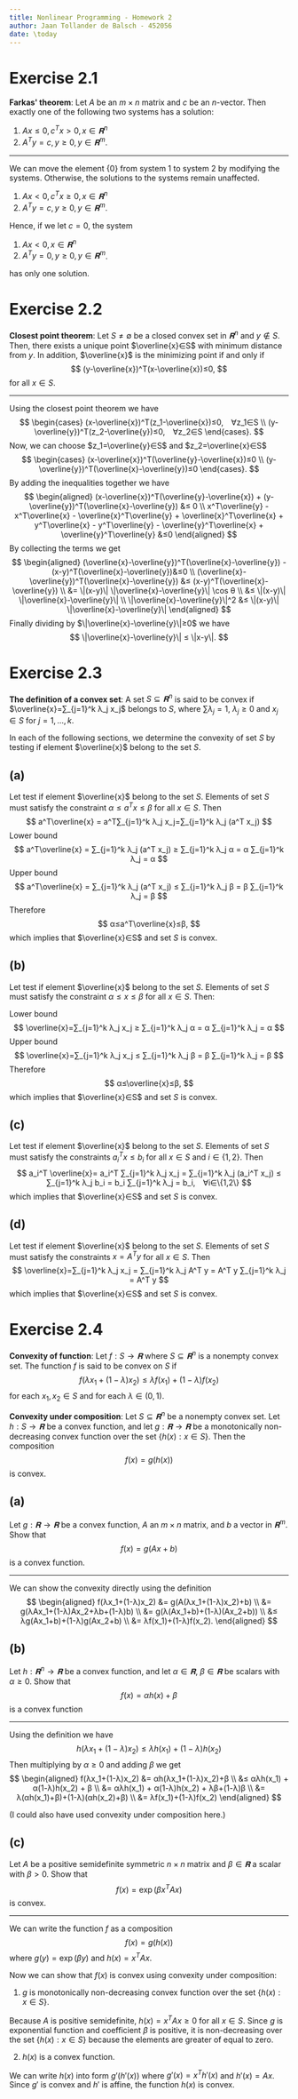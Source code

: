 ```yaml
---
title: Nonlinear Programming - Homework 2
author: Jaan Tollander de Balsch - 452056
date: \today
---
```

# Exercise 2.1
**Farkas' theorem**: Let $A$ be an $m×n$ matrix and $c$ be an $n$-vector. Then exactly one of the following two systems has a solution:

1) $Ax≤0, c^Tx>0, x∈𝐑^n$
2) $A^Ty=c, y≥0, y∈𝐑^m.$

---

We can move the element $\{0\}$ from system 1 to system 2 by modifying the systems. Otherwise, the solutions to the systems remain unaffected.

1) $Ax<0, c^Tx≥0, x∈𝐑^n$
2) $A^Ty=c, y≥0, y∈𝐑^m$.

Hence, if we let $c=0$, the system

1) $Ax<0, x∈𝐑^n$
2) $A^Ty=0, y≥0, y∈𝐑^m$.

has only one solution.


# Exercise 2.2
**Closest point theorem**: Let $S≠∅$ be a closed convex set in $𝐑^n$ and $y∉S.$ Then, there exists a unique point $\overline{x}∈S$ with minimum distance from $y.$ In addition, $\overline{x}$ is the minimizing point if and only if
$$
(y-\overline{x})^T(x-\overline{x})≤0,
$$
for all $x∈S.$

---

Using the closest point theorem we have
$$
\begin{cases}
(x-\overline{x})^T(z_1-\overline{x})≤0, ∀z_1∈S \\
(y-\overline{y})^T(z_2-\overline{y})≤0, ∀z_2∈S
\end{cases}.
$$
Now, we can choose $z_1=\overline{y}∈S$ and $z_2=\overline{x}∈S$
$$
\begin{cases}
(x-\overline{x})^T(\overline{y}-\overline{x})≤0 \\
(y-\overline{y})^T(\overline{x}-\overline{y})≤0
\end{cases}.
$$
By adding the inequalities together we have
$$
\begin{aligned}
(x-\overline{x})^T(\overline{y}-\overline{x}) + (y-\overline{y})^T(\overline{x}-\overline{y}) &≤ 0 \\
x^T\overline{y} - x^T\overline{x} - \overline{x}^T\overline{y} + \overline{x}^T\overline{x} + y^T\overline{x} - y^T\overline{y} - \overline{y}^T\overline{x} + \overline{y}^T\overline{y} &≤0
\end{aligned}
$$
By collecting the terms we get
$$
\begin{aligned}
(\overline{x}-\overline{y})^T(\overline{x}-\overline{y}) - (x-y)^T(\overline{x}-\overline{y})&≤0 \\
(\overline{x}-\overline{y})^T(\overline{x}-\overline{y}) &≤ (x-y)^T(\overline{x}-\overline{y}) \\
&= \|(x-y)\| \|\overline{x}-\overline{y}\| \cos θ \\ 
&≤ \|(x-y)\| \|\overline{x}-\overline{y}\| \\
\|\overline{x}-\overline{y}\|^2 &≤ \|(x-y)\| \|\overline{x}-\overline{y}\|
\end{aligned}
$$
Finally dividing by $\|\overline{x}-\overline{y}\|≥0$ we have
$$
\|\overline{x}-\overline{y}\| ≤ \|x-y\|.
$$

# Exercise 2.3
**The definition of a convex set**: A set $S⊆𝐑^n$ is said to be convex if $\overline{x}=∑_{j=1}^k λ_j x_j$ belongs to $S$, where $∑λ_j=1$, $λ_j≥0$ and $x_j∈S$ for $j=1,...,k.$

In each of the following sections, we determine the convexity of set $S$ by testing if element $\overline{x}$ belong to the set $S.$ 

## (a)
Let test if element $\overline{x}$ belong to the set $S.$ Elements of set $S$ must satisfy the constraint $α≤a^T x≤β$ for all $x∈S$. Then
$$
a^T\overline{x} = a^T∑_{j=1}^k λ_j x_j=∑_{j=1}^k λ_j (a^T x_j)
$$
Lower bound 
$$
a^T\overline{x} = ∑_{j=1}^k λ_j (a^T x_j) ≥ ∑_{j=1}^k λ_j α = α ∑_{j=1}^k λ_j = α
$$
Upper bound
$$
a^T\overline{x} = ∑_{j=1}^k λ_j (a^T x_j) ≤ ∑_{j=1}^k λ_j β = β ∑_{j=1}^k λ_j = β
$$
Therefore
$$
α≤a^T\overline{x}≤β,
$$
which implies that $\overline{x}∈S$ and set $S$ is convex.

## (b) 
Let test if element $\overline{x}$ belong to the set $S.$ Elements of set $S$ must satisfy the constraint $α≤x≤β$ for all $x∈S$. Then:

Lower bound
$$
\overline{x}=∑_{j=1}^k λ_j x_j ≥ ∑_{j=1}^k λ_j α = α ∑_{j=1}^k λ_j = α
$$
Upper bound
$$
\overline{x}=∑_{j=1}^k λ_j x_j ≤ ∑_{j=1}^k λ_j β = β ∑_{j=1}^k λ_j = β
$$
Therefore
$$
α≤\overline{x}≤β,
$$
which implies that $\overline{x}∈S$ and set $S$ is convex.

## (c)
Let test if element $\overline{x}$ belong to the set $S.$ Elements of set $S$ must satisfy the constraints $a_i^Tx≤b_i$ for all $x∈S$ and $i∈\{1,2\}$. Then
$$
a_i^T \overline{x}= a_i^T ∑_{j=1}^k λ_j x_j = ∑_{j=1}^k λ_j (a_i^T x_j) ≤ ∑_{j=1}^k λ_j b_i = b_i ∑_{j=1}^k λ_j = b_i, ∀i∈\{1,2\}
$$
which implies that $\overline{x}∈S$ and set $S$ is convex.

## (d)
Let test if element $\overline{x}$ belong to the set $S.$ Elements of set $S$ must satisfy the constraints $x=A^Ty$ for all $x∈S$. Then
$$
\overline{x}=∑_{j=1}^k λ_j x_j = ∑_{j=1}^k λ_j A^T y = A^T y ∑_{j=1}^k λ_j = A^T y
$$
which implies that $\overline{x}∈S$ and set $S$ is convex.

# Exercise 2.4
**Convexity of function**: Let $f:S→𝐑$  where $S⊆𝐑^n$ is a nonempty convex set. The function $f$ is said to be convex on $S$ if 
$$
f(λx_1+(1-λ)x_2) ≤ λf(x_1) + (1-λ)f(x_2)
$$
for each $x_1,x_2∈S$ and for each $λ∈(0,1).$

**Convexity under composition**: Let $S⊆𝐑^n$ be a nonempty convex set. Let $h:S→𝐑$ be a convex function, and let $g:𝐑→𝐑$ be a monotonically non-decreasing convex function over the set $\{h(x):x∈S\}.$ Then the composition 
$$
f(x)=g(h(x))
$$
is convex.

## (a)
Let $g:𝐑→𝐑$ be a convex function, $A$ an $m×n$ matrix, and $b$ a vector in $𝐑^m.$ Show that 
$$
f(x)=g(Ax+b)
$$
is a convex function.

---

We can show the convexity directly using the definition
$$
\begin{aligned}
f(λx_1+(1-λ)x_2) &= g(A(λx_1+(1-λ)x_2)+b) \\
&= g(λAx_1+(1-λ)Ax_2+λb+(1-λ)b) \\
&= g(λ(Ax_1+b)+(1-λ)(Ax_2+b)) \\
&≤ λg(Ax_1+b)+(1-λ)g(Ax_2+b) \\
&= λf(x_1)+(1-λ)f(x_2).
\end{aligned}
$$

## (b)
Let $h:𝐑^n→𝐑$ be a convex function, and let $α∈𝐑$, $β∈𝐑$ be scalars with $α≥0.$ Show that
$$
f(x)=αh(x)+β
$$
is a convex function

---

Using the definition we have
$$
h(λx_1+(1-λ)x_2) ≤ λh(x_1) + (1-λ)h(x_2)
$$
Then multiplying by $α≥0$ and adding $β$ we get
$$
\begin{aligned}
f(λx_1+(1-λ)x_2) &= αh(λx_1+(1-λ)x_2)+β \\
&≤ αλh(x_1) + α(1-λ)h(x_2) + β \\
&= αλh(x_1) + α(1-λ)h(x_2) + λβ+(1-λ)β \\
&= λ(αh(x_1)+β)+(1-λ)(αh(x_2)+β) \\
&= λf(x_1)+(1-λ)f(x_2)
\end{aligned}
$$

(I could also have used convexity under composition here.)

## (c)
Let $A$ be a positive semidefinite symmetric $n×n$ matrix and $β∈𝐑$ a scalar with $β>0$. Show that
$$
f(x)=\exp(βx^TAx)
$$
is convex.

---

We can write the function $f$ as a composition
$$
f(x)=g(h(x))
$$
where $g(y) = \exp(βy)$ and $h(x) = x^TAx.$ 

Now we can show that $f(x)$ is convex using convexity under composition:

1) $g$ is monotonically non-decreasing convex function over the set $\{h(x):x∈S\}.$ 

Because $A$ is positive semidefinite, $h(x)=x^TAx≥0$ for all $x∈S$. Since $g$ is exponential function and coefficient $β$ is positive, it is non-decreasing over the set $\{h(x):x∈S\}$ because the elements are greater of equal to zero.

2) $h(x)$ is a convex function.

We can write $h(x)$ into form $g'(h'(x))$ where $g'(x)=x^T h'(x)$ and $h'(x)=Ax.$ Since $g'$ is convex and $h'$ is affine, the function $h(x)$ is convex.

<!-- $$
\begin{aligned}
h(λx_1+(1-λ)x_2)&=(λx_1+(1-λ)x_2)^T A (λx_1+(1-λ)x_2) \\
&= λ^2 x_1^T A x_1 + λ(1-λ) (x_1^T A x_2 + x_2^T A x_1) + (1-λ)^2 x_2^T A x_2
\end{aligned}
$$

...

$$
\begin{aligned}
&≤λx_1^T A x_1 + (1-λ)x_2^T A x_2 \\
&=λh(x_1) + (1-λ)h(x_2)
\end{aligned}
$$ -->


<!-- # References -->

